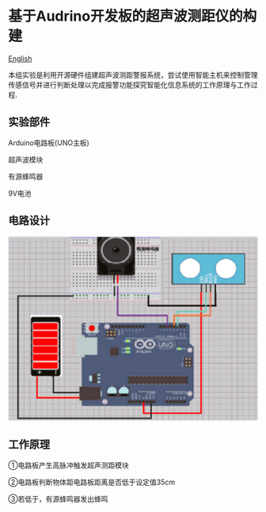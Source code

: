 # 基于Audrino开发板的超声波测距仪的构建

[English](https://github.com/liwei3699/Ultrasonic-rangefinder-based-on-Arduino-development-board#readme)

本组实验是利用开源硬件组建超声波测距警报系统，尝试使用智能主机来控制管理传感信号并进行判断处理以完成报警功能探究智能化信息系统的工作原理与工作过程.

## 实验部件

Arduino电路板(UNO主板)

超声波模块

有源蜂鸣器

9V电池

## 电路设计

![1681532042712](https://github.com/liwei3699/Ultrasonic-rangefinder-based-on-Arduino-development-board/blob/main/%E7%94%B5%E8%B7%AF%E5%9B%BE%E8%AE%BE%E8%AE%A1.png)

## 工作原理

①电路板产生高脉冲触发超声测距模块

②电路板判断物体距电路板距离是否低于设定值35cm

③若低于，有源蜂鸣器发出蜂鸣
